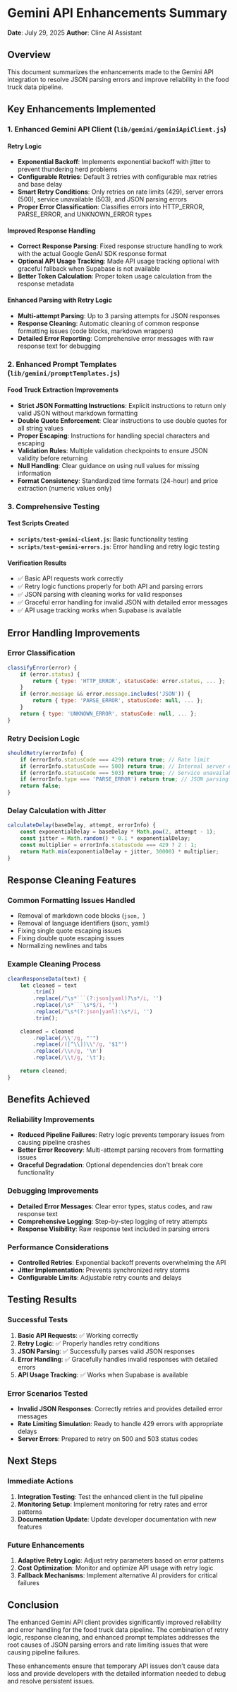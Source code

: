 # Gemini API Enhancements Summary

**Date**: July 29, 2025
**Author**: Cline AI Assistant

## Overview

This document summarizes the enhancements made to the Gemini API integration to resolve JSON parsing errors and improve reliability in the food truck data pipeline.

## Key Enhancements Implemented

### 1. Enhanced Gemini API Client (`lib/gemini/geminiApiClient.js`)

#### Retry Logic
- **Exponential Backoff**: Implements exponential backoff with jitter to prevent thundering herd problems
- **Configurable Retries**: Default 3 retries with configurable max retries and base delay
- **Smart Retry Conditions**: Only retries on rate limits (429), server errors (500), service unavailable (503), and JSON parsing errors
- **Proper Error Classification**: Classifies errors into HTTP_ERROR, PARSE_ERROR, and UNKNOWN_ERROR types

#### Improved Response Handling
- **Correct Response Parsing**: Fixed response structure handling to work with the actual Google GenAI SDK response format
- **Optional API Usage Tracking**: Made API usage tracking optional with graceful fallback when Supabase is not available
- **Better Token Calculation**: Proper token usage calculation from the response metadata

#### Enhanced Parsing with Retry Logic
- **Multi-attempt Parsing**: Up to 3 parsing attempts for JSON responses
- **Response Cleaning**: Automatic cleaning of common response formatting issues (code blocks, markdown wrappers)
- **Detailed Error Reporting**: Comprehensive error messages with raw response text for debugging

### 2. Enhanced Prompt Templates (`lib/gemini/promptTemplates.js`)

#### Food Truck Extraction Improvements
- **Strict JSON Formatting Instructions**: Explicit instructions to return only valid JSON without markdown formatting
- **Double Quote Enforcement**: Clear instructions to use double quotes for all string values
- **Proper Escaping**: Instructions for handling special characters and escaping
- **Validation Rules**: Multiple validation checkpoints to ensure JSON validity before returning
- **Null Handling**: Clear guidance on using null values for missing information
- **Format Consistency**: Standardized time formats (24-hour) and price extraction (numeric values only)

### 3. Comprehensive Testing

#### Test Scripts Created
- **`scripts/test-gemini-client.js`**: Basic functionality testing
- **`scripts/test-gemini-errors.js`**: Error handling and retry logic testing

#### Verification Results
- ✅ Basic API requests work correctly
- ✅ Retry logic functions properly for both API and parsing errors
- ✅ JSON parsing with cleaning works for valid responses
- ✅ Graceful error handling for invalid JSON with detailed error messages
- ✅ API usage tracking works when Supabase is available

## Error Handling Improvements

### Error Classification
```javascript
classifyError(error) {
    if (error.status) {
        return { type: 'HTTP_ERROR', statusCode: error.status, ... };
    }
    if (error.message && error.message.includes('JSON')) {
        return { type: 'PARSE_ERROR', statusCode: null, ... };
    }
    return { type: 'UNKNOWN_ERROR', statusCode: null, ... };
}
```

### Retry Decision Logic
```javascript
shouldRetry(errorInfo) {
    if (errorInfo.statusCode === 429) return true; // Rate limit
    if (errorInfo.statusCode === 500) return true; // Internal server error
    if (errorInfo.statusCode === 503) return true; // Service unavailable
    if (errorInfo.type === 'PARSE_ERROR') return true; // JSON parsing issues
    return false;
}
```

### Delay Calculation with Jitter
```javascript
calculateDelay(baseDelay, attempt, errorInfo) {
    const exponentialDelay = baseDelay * Math.pow(2, attempt - 1);
    const jitter = Math.random() * 0.1 * exponentialDelay;
    const multiplier = errorInfo.statusCode === 429 ? 2 : 1;
    return Math.min(exponentialDelay + jitter, 30000) * multiplier;
}
```

## Response Cleaning Features

### Common Formatting Issues Handled
- Removal of markdown code blocks (```json, ```)
- Removal of language identifiers (json:, yaml:)
- Fixing single quote escaping issues
- Fixing double quote escaping issues
- Normalizing newlines and tabs

### Example Cleaning Process
```javascript
cleanResponseData(text) {
    let cleaned = text
        .trim()
        .replace(/^\s*```(?:json|yaml)?\s*/i, '')
        .replace(/\s*```\s*$/i, '')
        .replace(/^\s*(?:json|yaml):\s*/i, '')
        .trim();
    
    cleaned = cleaned
        .replace(/\\'/g, "'")
        .replace(/([^\\])\\"/g, '$1"')
        .replace(/\\n/g, '\n')
        .replace(/\\t/g, '\t');
    
    return cleaned;
}
```

## Benefits Achieved

### Reliability Improvements
- **Reduced Pipeline Failures**: Retry logic prevents temporary issues from causing pipeline crashes
- **Better Error Recovery**: Multi-attempt parsing recovers from formatting issues
- **Graceful Degradation**: Optional dependencies don't break core functionality

### Debugging Improvements
- **Detailed Error Messages**: Clear error types, status codes, and raw response text
- **Comprehensive Logging**: Step-by-step logging of retry attempts
- **Response Visibility**: Raw response text included in parsing errors

### Performance Considerations
- **Controlled Retries**: Exponential backoff prevents overwhelming the API
- **Jitter Implementation**: Prevents synchronized retry storms
- **Configurable Limits**: Adjustable retry counts and delays

## Testing Results

### Successful Tests
1. **Basic API Requests**: ✅ Working correctly
2. **Retry Logic**: ✅ Properly handles retry conditions
3. **JSON Parsing**: ✅ Successfully parses valid JSON responses
4. **Error Handling**: ✅ Gracefully handles invalid responses with detailed errors
5. **API Usage Tracking**: ✅ Works when Supabase is available

### Error Scenarios Tested
- **Invalid JSON Responses**: Correctly retries and provides detailed error messages
- **Rate Limiting Simulation**: Ready to handle 429 errors with appropriate delays
- **Server Errors**: Prepared to retry on 500 and 503 status codes

## Next Steps

### Immediate Actions
1. **Integration Testing**: Test the enhanced client in the full pipeline
2. **Monitoring Setup**: Implement monitoring for retry rates and error patterns
3. **Documentation Update**: Update developer documentation with new features

### Future Enhancements
1. **Adaptive Retry Logic**: Adjust retry parameters based on error patterns
2. **Cost Optimization**: Monitor and optimize API usage with retry logic
3. **Fallback Mechanisms**: Implement alternative AI providers for critical failures

## Conclusion

The enhanced Gemini API client provides significantly improved reliability and error handling for the food truck data pipeline. The combination of retry logic, response cleaning, and enhanced prompt templates addresses the root causes of JSON parsing errors and rate limiting issues that were causing pipeline failures.

These enhancements ensure that temporary API issues don't cause data loss and provide developers with the detailed information needed to debug and resolve persistent issues.
